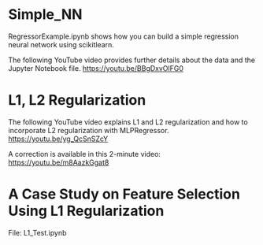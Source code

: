 # Simple_NN

RegressorExample.ipynb shows how you can build a simple regression neural network using scikitlearn. 

The following YouTube video provides further details about the data and the Jupyter Notebook file.
https://youtu.be/BBgDxvOlFG0

# L1, L2 Regularization
The following YouTube video explains L1 and L2 regularization and how to incorporate L2 regularization with MLPRegressor.
https://youtu.be/yg_QcSnSZcY

A correction is available in this 2-minute video: 
https://youtu.be/m8AazkGgat8

# A Case Study on Feature Selection Using L1 Regularization
File: L1_Test.ipynb
